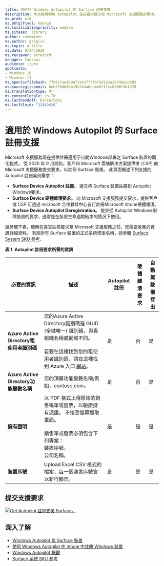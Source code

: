 ```yaml
---
title: 適用於 Windows Autopilot 的 Surface 註冊支援
description: 本文將說明將 Autopilot 註冊要求提交給 Microsoft 支援服務的需求。
ms.prod: w10
ms.mktglfcycl: manage
ms.localizationpriority: medium
ms.sitesec: library
author: coveminer
ms.author: greglin
ms.topic: article
ms.date: 9/14/2020
ms.reviewer: brrecord
manager: laurawi
audience: itpro
appliesto:
- Windows 10
- Windows 11
ms.openlocfilehash: 77881fae189af1ad3773f5fad192a28746e2d983
ms.sourcegitcommit: beb2f9db90b19b74da6cdee8717cc0888f3b1d70
ms.translationtype: MT
ms.contentlocale: zh-TW
ms.lasthandoff: 03/16/2022
ms.locfileid: "12449416"
---
```

# <a name="surface-registration-support-for-windows-autopilot"></a>適用於 Windows Autopilot 的 Surface 註冊支援

Microsoft 支援服務現在提供註冊適用于自動Windows部署之 Surface 裝置的簡化程式。 從 2020 年 9 月開始，客戶和 Microsoft 雲端解決方案提供者 (CSP) 向 Microsoft 支援服務提交要求，以註冊 Surface 裝置。 此頁面概述下列支援的 Autopilot 註冊案例需求：
 
- **Surface Device Autopilot 註冊**。 提交將 Surface 裝置註冊到 Autopilot Windows要求。
- **Surface Device 硬體雜湊要求。** 向 Microsoft 支援服務提交要求，提供客戶或 CSP 可透過 microsoft 合作夥伴中心自行註冊Microsoft Intune硬體雜湊。
- **Surface Device Autopilot Deregistration。** 提交從 Autopilot Windows刪除裝置的要求，通常是在裝置生命週期結束的情況下使用。

請參閱下表，瞭解在提交註冊要求至 Microsoft 支援服務之前，您需要收集的資訊詳細資料。 有關所有 Surface 裝置的正式系統模型名稱，請參閱 [Surface System SKU 參考](surface-system-sku-reference.md)。
 
**表 1. Autopilot 註冊要求所需的資訊**
 

| 必要的資訊                   | 描述                                                                                                                                                                                                                                                                                    | Autopilot 註冊 | 硬體雜湊要求 | 自動駕駛儀<br>登出 |
| -------------------------------------- | ---------------------------------------------------------------------------------------------------------------------------------------------------------------------------------------------------------------------------------------------------------------------------------------------- | ---------------------- | --------------------- | --------------------------- |
| **Azure Active Directory租使用者識別碼**   | 您的Azure Active Directory識別碼是 GUID (全域唯一) 識別碼，與貴組織名稱或網域不同。<br> <br>若要在這裡找到您的租使用者識別碼，請在這裡找到 Azure 入口 [網站](https://portal.azure.com/#blade/Microsoft_AAD_IAM/ActiveDirectoryMenuBlade/Properties)。 | 是                      | 否                     | 是                           |
| **Azure Active Directory功能變數名稱** | 您的頂層功能變數名稱;例如，contoso.com。                                                                                                                                                                                                                                          | 是                      | 否                     | 是                           |
| **擁有證明**                 | 以 PDF 格式上傳原始的銷售帳單或發票，以驗證擁有憑證。 不接受螢幕擷取畫面。<br> <br>銷售單或發票必須包含下列專案：<br>裝置序號。<br>公司名稱。                                                           | 是                      | 是                     | 是                           |
| **裝置序號**              | Upload Excel CSV 格式的檔案，每一個裝置序號會以新行顯示。                                                                                                                                                                                                                  | 是                      | 是                     | 是                           |

 

## <a name="submit-support-requests"></a>提交支援要求

  [![Get Autopilot 註冊支援 Surface。](images/autopilot-reg-support-surface.png)](https://prod.support.services.microsoft.com/supportrequestform/0d8bf192-cab7-6d39-143d-5a17840b9f5f)
 
 
 
## <a name="learn-more"></a>深入了解

- [Windows Autopilot 與 Surface 裝置](windows-autopilot-and-surface-devices.md)
- [使用 Windows Autopilot 在 Intune 中註冊 Windows 裝置](/mem/autopilot/enrollment-autopilot)
- [Windows Autopilot 概觀](/mem/autopilot/windows-autopilot)
- [Surface 系統 SKU 參考](surface-system-sku-reference.md)

 
 
 

